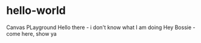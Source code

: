 # hello-world
Canvas PLayground
Hello there -  i don't know what I am doing
Hey Bossie -  come here, show ya
